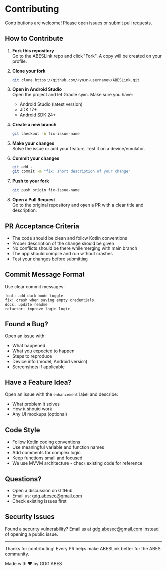 # Contributing

Contributions are welcome! Please open issues or submit pull requests.

## How to Contribute

1. **Fork this repository**  
   Go to the ABESLink repo and click "Fork". A copy will be created on your profile.

2. **Clone your fork**
   ```bash
   git clone https://github.com/<your-username>/ABESLink.git
   ```

3. **Open in Android Studio**  
   Open the project and let Gradle sync. Make sure you have:
   - Android Studio (latest version)
   - JDK 17+
   - Android SDK 24+

4. **Create a new branch**
   ```bash
   git checkout -b fix-issue-name
   ```

5. **Make your changes**  
   Solve the issue or add your feature. Test it on a device/emulator.

6. **Commit your changes**
   ```bash
   git add .
   git commit -m "fix: short description of your change"
   ```

7. **Push to your fork**
   ```bash
   git push origin fix-issue-name
   ```

8. **Open a Pull Request**  
   Go to the original repository and open a PR with a clear title and description.

## PR Acceptance Criteria

- The code should be clean and follow Kotlin conventions
- Proper description of the change should be given
- No conflicts should be there while merging with main branch
- The app should compile and run without crashes
- Test your changes before submitting

## Commit Message Format

Use clear commit messages:
```
feat: add dark mode toggle
fix: crash when saving empty credentials
docs: update readme
refactor: improve login logic
```

## Found a Bug?

Open an issue with:
- What happened
- What you expected to happen
- Steps to reproduce
- Device info (model, Android version)
- Screenshots if applicable

## Have a Feature Idea?

Open an issue with the `enhancement` label and describe:
- What problem it solves
- How it should work
- Any UI mockups (optional)

## Code Style

- Follow Kotlin coding conventions
- Use meaningful variable and function names
- Add comments for complex logic
- Keep functions small and focused
- We use MVVM architecture - check existing code for reference

## Questions?

- Open a discussion on GitHub
- Email us: gdg.abesec@gmail.com
- Check existing issues first

## Security Issues

Found a security vulnerability? Email us at gdg.abesec@gmail.com instead of opening a public issue.

---

Thanks for contributing! Every PR helps make ABESLink better for the ABES community.

Made with ❤️ by GDG ABES

